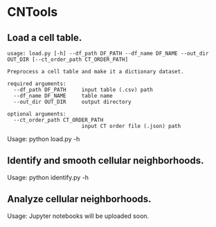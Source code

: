 # CNTools

## Load a cell table.
```
usage: load.py [-h] --df_path DF_PATH --df_name DF_NAME --out_dir OUT_DIR [--ct_order_path CT_ORDER_PATH]

Preprocess a cell table and make it a dictionary dataset.

required arguments:
  --df_path DF_PATH     input table (.csv) path
  --df_name DF_NAME     table name
  --out_dir OUT_DIR     output directory

optional arguments:
  --ct_order_path CT_ORDER_PATH
                        input CT order file (.json) path
```
Usage: python load.py -h

## Identify and smooth cellular neighborhoods.
Usage: python identify.py -h

## Analyze cellular neighborhoods.
Usage: Jupyter notebooks will be uploaded soon.
